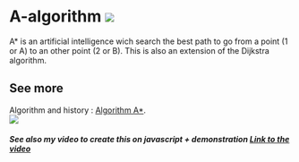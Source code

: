 # A-algorithm <img src="https://img.shields.io/github/ansible/quality//Mabule/A-algorithm">
A* is an artificial intelligence wich search the best path to go from a point (1 or A) to an other point (2 or B).
This is also an extension of the Dijkstra algorithm.
## See more
Algorithm and history : <a href="https://fr.wikipedia.org/wiki/Algorithme_A*">Algorithm A*</a>.
<br>
  <img src="https://upload.wikimedia.org/wikipedia/commons/5/5d/Astar_progress_animation.gif">
<br>
##### See also my video to create this on javascript + demonstration <a href="https://www.youtube.com/watch?v=RPm9Bi26pLA">Link to the video</a>
